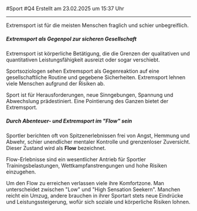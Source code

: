 #Sport #Q4 Erstellt am 23.02.2025 um 15:37 Uhr

---

Extremsport ist für die meisten Menschen fraglich und schier unbegreiflich.

##### Extremsport als Gegenpol zur sicheren Gesellschaft

Extremsport ist körperliche Betätigung, die die Grenzen der qualitativen und quantitativen Leistungsfähigkeit ausreizt oder sogar verschiebt.

Sportsoziologen sehen Extremsport als Gegenreaktion auf eine gesellschaftliche Routine und gegebene Sicherheiten. Extremsport lehnen viele Menschen aufgrund der Risiken ab.

Sport ist für Herausforderungen, neue Sinngebungen, Spannung und Abwechslung prädestiniert. Eine Pointierung des Ganzen bietet der Extremsport.

##### Durch Abenteuer- und Extremsport im "Flow" sein

Sportler berichten oft von Spitzenerlebnissen frei von Angst, Hemmung und Abwehr, schier unendlicher mentaler Kontrolle und grenzenloser Zuversicht. Dieser Zustand wird als **Flow** bezeichnet.

Flow-Erlebnisse sind ein wesentlicher Antrieb für Sportler Trainingsbelastungen, Wettkampfanstrengungen und hohe Risiken einzugehen.

Um den Flow zu erreichen verlassen viele ihre Komfortzone. Man unterscheidet zwischen "Low" und "High Sensation Seekern". 
Manchen reicht ein Umzug, andere brauchen in ihrer Sportart stets neue Eindrücke und Leistungssteigerung, wofür sich soziale und körperliche Risiken lohnen.